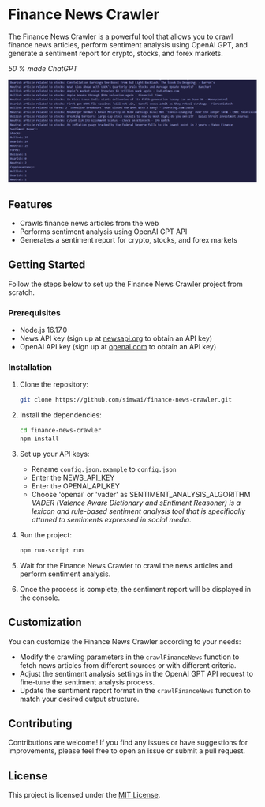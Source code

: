 # Finance News Crawler

The Finance News Crawler is a powerful tool that allows you to crawl finance news articles, perform sentiment analysis using OpenAI GPT, and generate a sentiment report for crypto, stocks, and forex markets.

<i>50 % made ChatGPT</i>

![](console-output.png)

## Features

- Crawls finance news articles from the web
- Performs sentiment analysis using OpenAI GPT API
- Generates a sentiment report for crypto, stocks, and forex markets

## Getting Started

Follow the steps below to set up the Finance News Crawler project from scratch.

### Prerequisites

- Node.js 16.17.0
- News API key (sign up at [newsapi.org](https://newsapi.org) to obtain an API key)
- OpenAI API key (sign up at [openai.com](https://openai.com) to obtain an API key)

### Installation

1. Clone the repository:

   ```bash
   git clone https://github.com/simwai/finance-news-crawler.git
   ```

2. Install the dependencies:

   ```bash
   cd finance-news-crawler
   npm install
   ```

3. Set up your API keys:

   - Rename `config.json.example` to `config.json`
   - Enter the NEWS_API_KEY
   - Enter the OPENAI_API_KEY
   - Choose 'openai' or 'vader' as SENTIMENT_ANALYSIS_ALGORITHM 
   </br><i>VADER (Valence Aware Dictionary and sEntiment Reasoner) is a lexicon and rule-based sentiment analysis tool that is specifically attuned to sentiments expressed in social media.</i>

1. Run the project:

   ```bash
   npm run-script run
   ```

2. Wait for the Finance News Crawler to crawl the news articles and perform sentiment analysis.
3. Once the process is complete, the sentiment report will be displayed in the console.

## Customization

You can customize the Finance News Crawler according to your needs:

- Modify the crawling parameters in the `crawlFinanceNews` function to fetch news articles from different sources or with different criteria.
- Adjust the sentiment analysis settings in the OpenAI GPT API request to fine-tune the sentiment analysis process.
- Update the sentiment report format in the `crawlFinanceNews` function to match your desired output structure.

## Contributing

Contributions are welcome! If you find any issues or have suggestions for improvements, please feel free to open an issue or submit a pull request.

## License

This project is licensed under the [MIT License](LICENSE).
